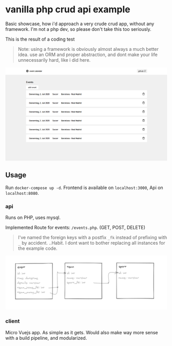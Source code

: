 # vanilla php crud api example
Basic showcase, how i'd approach a very crude crud app, without any framework.
I'm not a php dev, so please don't take this too seriously. 

This is the result of a coding test

> Note: using a framework is obviously almost always a much better idea. use an ORM and proper abstraction, and dont make your life unnecessarily hard, like i did here.

![screenshot](screenshot.png)

## Usage
Run `docker-compose up -d`. Frontend is available on `localhost:3000`, Api on `localhost:8080`.

### api
Runs on PHP, uses mysql.

Implemented Route for events: `/events.php`. (GET, POST, DELETE)

> I've named the foreign keys with a postfix `_fk` instead of prefixing with `_` by accident.
> ..Habit. I dont want to bother replacing all instances for the example code.

![erm](ERM.png)

### client
Micro Vuejs app. As simple as it gets. 
Would also make way more sense with a build pipeline, and modularized.
